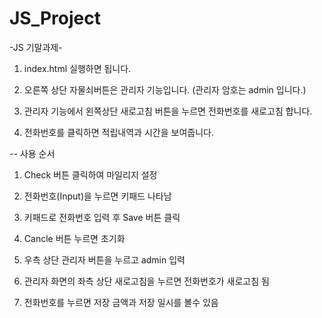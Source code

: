 # JS_Project

-JS 기말과제-

1) index.html 실행하면 됩니다.

2) 오른쪽 상단 자물쇠버튼은 관리자 기능입니다. (관리자 암호는 admin 입니다.)

3) 관리자 기능에서 왼쪽상단 새로고침 버튼을 누르면 전화번호를 새로고침 합니다.

4) 전화번호를 클릭하면 적립내역과 시간을 보여줍니다.


-- 사용 순서

1. Check 버튼 클릭하여 마일리지 설정

2. 전화번호(Input)을 누르면 키패드 나타남

3. 키패드로 전화번호 입력 후 Save 버튼 클릭

4. Cancle 버튼 누르면 초기화

5. 우측 상단 관리자 버튼을 누르고 admin 입력

6. 관리자 화면의 좌측 상단 새로고침을 누르면 전화번호가 새로고침 됨

7. 전화번호를 누르면 저장 금액과 저장 일시를 볼수 있음
